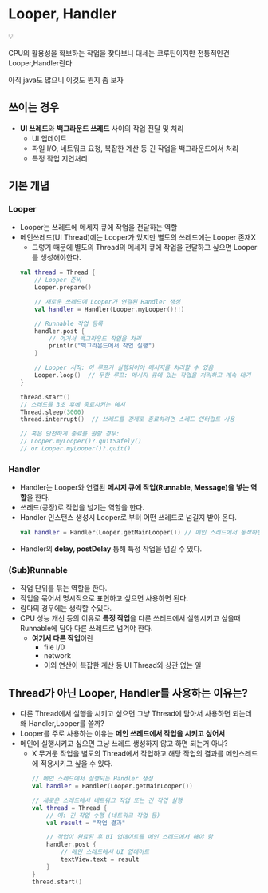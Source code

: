 # Looper, Handler

<aside>
💡

CPU의 활용성을 확보하는 작업을 찾다보니 대세는 코루틴이지만 전통적인건 Looper,Handler란다

아직 java도 많으니 이것도 뭔지 좀 보자

</aside>

## 쓰이는 경우

- **UI 쓰레드**와 **백그라운드 쓰레드** 사이의 작업 전달 및 처리
  - UI 업데이트
  - 파일 I/O, 네트워크 요청, 복잡한 계산 등 긴 작업을 백그라운드에서 처리
  - 특정 작업 지연처리

## 기본 개념

### Looper

- Looper는 쓰레드에 메세지 큐에 작업을 전달하는 역할
- 메인쓰레드(UI Thread)에는 Looper가 있지만 별도의 쓰레드에는 Looper 존재X
  - 그렇기 때문에 별도의 Thread의 메세지 큐에 작업을 전달하고 싶으면 Looper를 생성해야한다.
  ```kotlin
  val thread = Thread {
      // Looper 준비
      Looper.prepare()

      // 새로운 쓰레드에 Looper가 연결된 Handler 생성
      val handler = Handler(Looper.myLooper()!!)

      // Runnable 작업 등록
      handler.post {
          // 여기서 백그라운드 작업을 처리
          println("백그라운드에서 작업 실행")
      }

      // Looper 시작: 이 루프가 실행되어야 메시지를 처리할 수 있음
      Looper.loop()  // 무한 루프: 메시지 큐에 있는 작업을 처리하고 계속 대기
  }

  thread.start()
  // 스레드를 3초 후에 종료시키는 예시
  Thread.sleep(3000)
  thread.interrupt()  // 쓰레드를 강제로 종료하려면 스레드 인터럽트 사용

  // 혹은 안전하게 종료를 원할 경우:
  // Looper.myLooper()?.quitSafely()
  // or Looper.myLooper()?.quit()
  ```

### Handler

- Handler는 Looper와 연결된 **메시지 큐에 작업(Runnable, Message)을 넣는 역할**을 한다.
- 쓰레드(공장)로 작업을 넘기는 역할을 한다.
- Handler 인스턴스 생성시 Looper로 부터 어떤 쓰레드로 넘길지 받아 온다.
  ```kotlin
  val handler = Handler(Looper.getMainLooper()) // 메인 스레드에서 동작하는 핸들러
  ```
- Handler의 **delay, postDelay** 통해 특정 작업을 넘길 수 있다.

### (Sub)Runnable

- 작업 단위를 묶는 역할을 한다.
- 작업을 묶어서 명시적으로 표현하고 싶으면 사용하면 된다.
- 람다의 경우에는 생략할 수있다.
- CPU 성능 개선 등의 이유로 **특정 작업**을 다른 쓰레드에서 실행시키고 싶을때 Runnable에 담아 다른 쓰레드로 넘겨야 한다.
  - **여기서 다른 작업**이란
    - file I/0
    - network
    - 이외 연산이 복잡한 계산 등 UI Thread와 상관 없는 일

## Thread가 아닌 Looper, Handler를 사용하는 이유는?

- 다른 Thread에서 실행을 시키고 싶으면 그냥 Thread에 담아서 사용하면 되는데 왜 Handler,Looper를 쓸까?
- Looper를 주로 사용하는 이유는 **메인 쓰레드에서 작업을 시키고 싶어서**
- 메인에 실행시키고 싶으면 그냥 쓰레드 생성하지 않고 하면 되는거 아냐?
  - X 무거운 작업을 별도의 Thread에서 작업하고 해당 작업의 결과를 메인스레드에 적용시키고 싶을 수 있다.
    ```kotlin
    // 메인 스레드에서 실행되는 Handler 생성
    val handler = Handler(Looper.getMainLooper())

    // 새로운 스레드에서 네트워크 작업 또는 긴 작업 실행
    val thread = Thread {
        // 예: 긴 작업 수행 (네트워크 작업 등)
        val result = "작업 결과"

        // 작업이 완료된 후 UI 업데이트를 메인 스레드에서 해야 함
        handler.post {
            // 메인 스레드에서 UI 업데이트
            textView.text = result
        }
    }
    thread.start()
    ```
